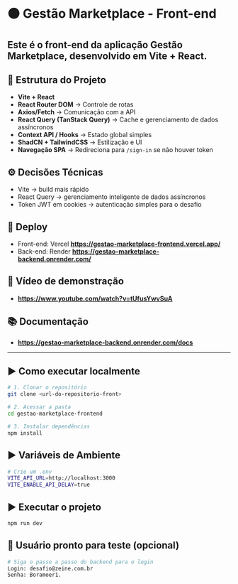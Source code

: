 # 🟠 Gestão Marketplace - Front-end

Este é o front-end da aplicação **Gestão Marketplace**, desenvolvido em **Vite + React**.
---

## 📂 Estrutura do Projeto

- **Vite + React**
- **React Router DOM** → Controle de rotas
- **Axios/Fetch** → Comunicação com a API
- **React Query (TanStack Query)** → Cache e gerenciamento de dados assíncronos
- **Context API / Hooks** → Estado global simples
- **ShadCN + TailwindCSS** → Estilização e UI
- **Navegação SPA** → Redireciona para `/sign-in` se não houver token

## ⚙️ Decisões Técnicas

- Vite → build mais rápido
- React Query → gerenciamento inteligente de dados assíncronos
- Token JWT em cookies → autenticação simples para o desafio

## 🚀 Deploy
- Front-end: Vercel **https://gestao-marketplace-frontend.vercel.app/**
- Back-end: Render **https://gestao-marketplace-backend.onrender.com/**

## 🎥 Vídeo de demonstração
- **https://www.youtube.com/watch?v=tUfusYwvSuA**

## 📚 Documentação
- **https://gestao-marketplace-backend.onrender.com/docs**

---

## ▶️ Como executar localmente

```bash
# 1. Clonar o repositório
git clone <url-do-repositorio-front>

# 2. Acessar a pasta
cd gestao-marketplace-frontend

# 3. Instalar dependências
npm install
```

## ▶️ Variáveis de Ambiente

```bash
# Crie um .env
VITE_API_URL=http://localhost:3000
VITE_ENABLE_API_DELAY=true
```

## ▶️ Executar o projeto

```bash
npm run dev
```

## 🚨 Usuário pronto para teste (opcional)
```bash
# Siga o passo a passo do backend para o login
Login: desafio@zeine.com.br
Senha: Boramoer1.
```
